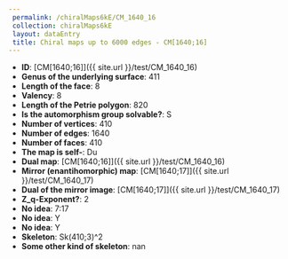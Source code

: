 ```yaml
--- 
 permalink: /chiralMaps6kE/CM_1640_16 
 collection: chiralMaps6kE
 layout: dataEntry
 title: Chiral maps up to 6000 edges - CM[1640;16]
---
```


- **ID**: [CM[1640;16]]({{ site.url }}/test/CM_1640_16)
- **Genus of the underlying surface**: 411
- **Length of the face**: 8
- **Valency**: 8
- **Length of the Petrie polygon**: 820
- **Is the automorphism group solvable?**: S
- **Number of vertices**: 410
- **Number of edges**: 1640
- **Number of faces**: 410
- **The map is self-**: Du
- **Dual map**: [CM[1640;16]]({{ site.url }}/test/CM_1640_16)
- **Mirror (enantihomorphic) map**: [CM[1640;17]]({{ site.url }}/test/CM_1640_17)
- **Dual of the mirror image**: [CM[1640;17]]({{ site.url }}/test/CM_1640_17)
- **Z_q-Exponent?**: 2
- **No idea**:  7:17
- **No idea**: Y
- **No idea**: Y
- **Skeleton**: Sk(410;3)^2
- **Some other kind of skeleton**: nan
